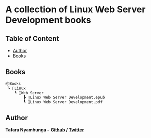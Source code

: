 # A collection of Linux Web Server Development books

## Table of Content

* [Author](#author)
* [Books](#books)

## Books

```bash
📦Books
 ┗ 📂Linux
    ┗ 📂Web Server
        ┣ 📜Linux Web Server Development.epub
        ┗ 📜Linux Web Server Development.pdf
```

## Author

**Tafara Nyamhunga  - [Github](https://github.com/tafara-n) / [Twitter](https://twitter.com/tafaranyamhunga)**
